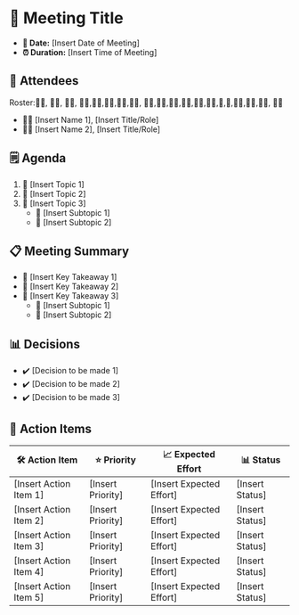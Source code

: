 # 📅 Meeting Title

- **📆 Date:** [Insert Date of Meeting]
- **⏰ Duration:** [Insert Time of Meeting]

## 👥 Attendees

Roster:🧙‍♂️, 🧙‍♀️, 🧝‍♂️, 🧝‍♀️,🧛‍♂️,🧛‍♀️,🧟‍♂️,🧟‍♀️, 🧞‍♂️,🧞‍♀️,🦸‍♂️,🦸‍♀️,🦹‍♂️,🦹‍♀️,🤴,👸,🧚‍♂️,🧚‍♀️,🧜‍♂️, 🧜‍♀️

- 🙍‍♂️ [Insert Name 1], [Insert Title/Role]
- 🙍‍♀️ [Insert Name 2], [Insert Title/Role]

## 🗒️ Agenda

1. 📝 [Insert Topic 1]
2. 📝 [Insert Topic 2]
3. 📝 [Insert Topic 3]
    - 📌 [Insert Subtopic 1]
    - 📌 [Insert Subtopic 2]

## 📋 Meeting Summary

- 🔑 [Insert Key Takeaway 1]
- 🔑 [Insert Key Takeaway 2]
- 🔑 [Insert Key Takeaway 3]
    - 📌 [Insert Subtopic 1]
    - 📌 [Insert Subtopic 2]

## 📊 Decisions

- ✔️ [Decision to be made 1]
- ✔️ [Decision to be made 2]
- ✔️ [Decision to be made 3]

## 🎯 Action Items

| 🛠️ Action Item        | ⭐ Priority        | 📈 Expected Effort       | 📊 Status       |
|------------------------|-------------------|--------------------------|-----------------|
| [Insert Action Item 1] | [Insert Priority] | [Insert Expected Effort] | [Insert Status] |
| [Insert Action Item 2] | [Insert Priority] | [Insert Expected Effort] | [Insert Status] |
| [Insert Action Item 3] | [Insert Priority] | [Insert Expected Effort] | [Insert Status] |
| [Insert Action Item 4] | [Insert Priority] | [Insert Expected Effort] | [Insert Status] |
| [Insert Action Item 5] | [Insert Priority] | [Insert Expected Effort] | [Insert Status] |

